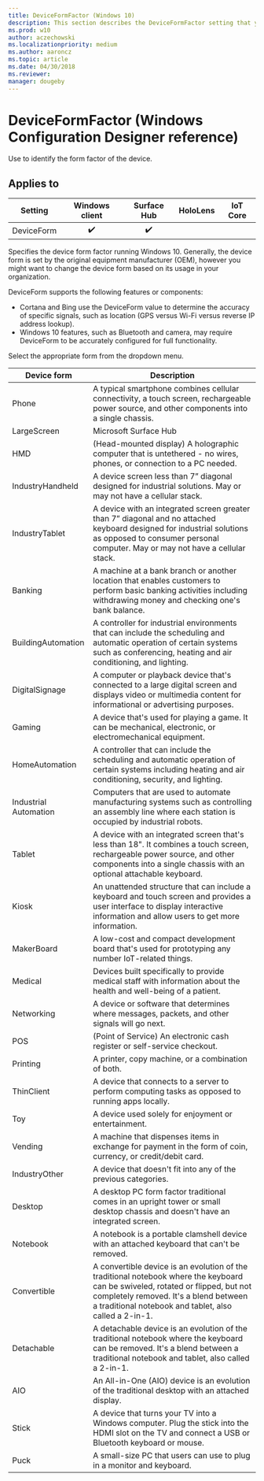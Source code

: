 ```yaml
---
title: DeviceFormFactor (Windows 10)
description: This section describes the DeviceFormFactor setting that you can configure in provisioning packages for Windows 10 using Windows Configuration Designer.
ms.prod: w10
author: aczechowski
ms.localizationpriority: medium
ms.author: aaroncz
ms.topic: article
ms.date: 04/30/2018
ms.reviewer: 
manager: dougeby
---
```


# DeviceFormFactor (Windows Configuration Designer reference)

Use to identify the form factor of the device.

## Applies to

| Setting   | Windows client | Surface Hub | HoloLens | IoT Core |
| --- | :---: | :---: | :---: | :---: |
| DeviceForm | ✔️  | ✔️ |  |  |

Specifies the device form factor running Windows 10. Generally, the device form is set by the original equipment manufacturer (OEM), however you might want to change the device form based on its usage in your organization.

DeviceForm supports the following features or components:

- Cortana and Bing use the DeviceForm value to determine the accuracy of specific signals, such as location (GPS versus Wi-Fi versus reverse IP address lookup).
- Windows 10 features, such as Bluetooth and camera, may require DeviceForm to be accurately configured for full functionality.

Select the appropriate form from the dropdown menu.

| Device form | Description |
| --- | --- |
| Phone | A typical smartphone combines cellular connectivity, a touch screen, rechargeable power source, and other components into a single chassis. | 
| LargeScreen | Microsoft Surface Hub |
| HMD | (Head-mounted display) A holographic computer that is untethered - no wires, phones, or connection to a PC needed. |
| IndustryHandheld | A device screen less than 7” diagonal designed for industrial solutions. May or may not have a cellular stack.  |
| IndustryTablet | A device with an integrated screen greater than 7” diagonal and no attached keyboard designed for industrial solutions as opposed to consumer personal computer. May or may not have a cellular stack. |
| Banking | A machine at a bank branch or another location that enables customers to perform basic banking activities including withdrawing money and checking one's bank balance. |
| BuildingAutomation | A controller for industrial environments that can include the scheduling and automatic operation of certain systems such as conferencing, heating and air conditioning, and lighting. |
| DigitalSignage | A computer or playback device that's connected to a large digital screen and displays video or multimedia content for informational or advertising purposes. |
| Gaming | A device that's used for playing a game. It can be mechanical, electronic, or electromechanical equipment. |
| HomeAutomation | A controller that can include the scheduling and automatic operation of certain systems including heating and air conditioning, security, and lighting. |
| Industrial Automation | Computers that are used to automate manufacturing systems such as controlling an assembly line where each station is occupied by industrial robots.  |
| Tablet | A device with an integrated screen that's less than 18". It combines a touch screen, rechargeable power source, and other components into a single chassis with an optional attachable keyboard. |
| Kiosk | An unattended structure that can include a keyboard and touch screen and provides a user interface to display interactive information and allow users to get more information. |
| MakerBoard | A  low-cost and compact development board that's used for prototyping any number IoT-related things. |
| Medical | Devices built specifically to provide medical staff with information about the health and well-being of a patient. |
| Networking | A device or software that determines where messages, packets, and other signals will go next. |
| POS | (Point of Service) An electronic cash register or self-service checkout. |
| Printing | A printer, copy machine, or a combination of both. |
| ThinClient | A device that connects to a server to perform computing tasks as opposed to running apps locally. |
| Toy | A device used solely for enjoyment or entertainment. |
| Vending | A machine that dispenses items in exchange for payment in the form of coin, currency, or credit/debit card. |
| IndustryOther |A device that doesn't fit into any of the previous categories.  |
| Desktop | A desktop PC form factor traditional comes in an upright tower or small desktop chassis and doesn't have an integrated screen. |
| Notebook | A notebook is a portable clamshell device with an attached keyboard that can't be removed. |
| Convertible | A convertible device is an evolution of the traditional notebook where the keyboard can be swiveled, rotated or flipped, but not completely removed. It's a blend between a traditional notebook and tablet, also called a 2-in-1. |
| Detachable | A detachable device is an evolution of the traditional notebook where the keyboard can be removed. It's a blend between a traditional notebook and tablet, also called a 2-in-1. |
| AIO | An All-in-One (AIO) device is an evolution of the traditional desktop with an attached display. |
| Stick | A device that turns your TV into a Windows computer. Plug the stick into the HDMI slot on the TV and connect a USB or Bluetooth keyboard or mouse. |
| Puck | A small-size PC that users can use to plug in a monitor and keyboard. |
 



 
